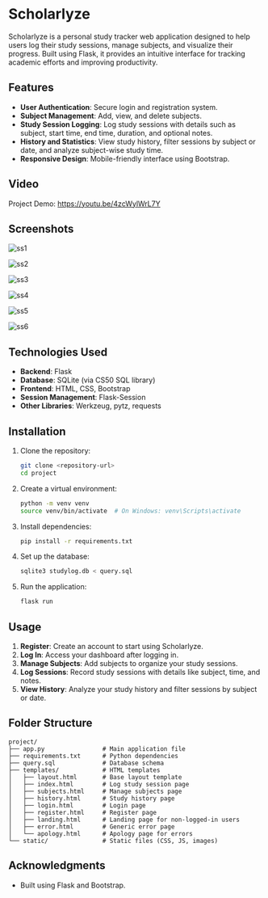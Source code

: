 # Scholarlyze

Scholarlyze is a personal study tracker web application designed to help users log their study sessions, manage subjects, and visualize their progress. Built using Flask, it provides an intuitive interface for tracking academic efforts and improving productivity.

## Features

- **User Authentication**: Secure login and registration system.
- **Subject Management**: Add, view, and delete subjects.
- **Study Session Logging**: Log study sessions with details such as subject, start time, end time, duration, and optional notes.
- **History and Statistics**: View study history, filter sessions by subject or date, and analyze subject-wise study time.
- **Responsive Design**: Mobile-friendly interface using Bootstrap.

## Video

Project Demo: https://youtu.be/4zcWylWrL7Y

## Screenshots

![ss1](https://github.com/user-attachments/assets/d1700963-fe37-4ca1-8dd7-026eda49cbf3)

![ss2](https://github.com/user-attachments/assets/45e6c583-97cf-4df6-8e95-3b5d4a963624)

![ss3](https://github.com/user-attachments/assets/5904f002-4ffd-40e9-96af-cbd6f11c0dd2)

![ss4](https://github.com/user-attachments/assets/8c9babdc-82fa-427c-b951-b4e887e5bb3d)

![ss5](https://github.com/user-attachments/assets/6a09b5c4-cf14-4315-b6b2-b7d980583e57)

![ss6](https://github.com/user-attachments/assets/979384b2-a731-40ac-90f9-024148277bb4)


## Technologies Used

- **Backend**: Flask
- **Database**: SQLite (via CS50 SQL library)
- **Frontend**: HTML, CSS, Bootstrap
- **Session Management**: Flask-Session
- **Other Libraries**: Werkzeug, pytz, requests

## Installation

1. Clone the repository:
   ```bash
   git clone <repository-url>
   cd project
   ```

2. Create a virtual environment:
   ```bash
   python -m venv venv
   source venv/bin/activate  # On Windows: venv\Scripts\activate
   ```

3. Install dependencies:
   ```bash
   pip install -r requirements.txt
   ```

4. Set up the database:
   ```bash
   sqlite3 studylog.db < query.sql
   ```

5. Run the application:
   ```bash
   flask run
   ```

## Usage

1. **Register**: Create an account to start using Scholarlyze.
2. **Log In**: Access your dashboard after logging in.
3. **Manage Subjects**: Add subjects to organize your study sessions.
4. **Log Sessions**: Record study sessions with details like subject, time, and notes.
5. **View History**: Analyze your study history and filter sessions by subject or date.

## Folder Structure

```
project/
├── app.py                # Main application file
├── requirements.txt      # Python dependencies
├── query.sql             # Database schema
├── templates/            # HTML templates
│   ├── layout.html       # Base layout template
│   ├── index.html        # Log study session page
│   ├── subjects.html     # Manage subjects page
│   ├── history.html      # Study history page
│   ├── login.html        # Login page
│   ├── register.html     # Register page
│   ├── landing.html      # Landing page for non-logged-in users
│   ├── error.html        # Generic error page
│   └── apology.html      # Apology page for errors
└── static/               # Static files (CSS, JS, images)
```

## Acknowledgments
- Built using Flask and Bootstrap.
